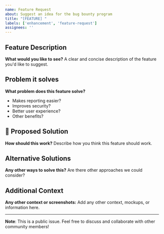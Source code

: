 ```yaml
---
name: Feature Request
about: Suggest an idea for the bug bounty program
title: "[FEATURE] "
labels: ['enhancement', 'feature-request']
assignees: ''
---
```


## Feature Description
**What would you like to see?**
A clear and concise description of the feature you'd like to suggest.

## Problem it solves
**What problem does this feature solve?**
- Makes reporting easier?
- Improves security?
- Better user experience?
- Other benefits?

## 💭 Proposed Solution
**How should this work?**
Describe how you think this feature should work.

## Alternative Solutions
**Any other ways to solve this?**
Are there other approaches we could consider?

## Additional Context
**Any other context or screenshots:**
Add any other context, mockups, or information here.

---

**Note**: This is a public issue. Feel free to discuss and collaborate with other community members!
